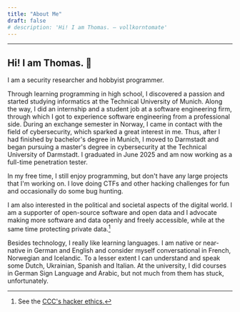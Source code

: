 ```yaml
---
title: "About Me"
draft: false
# description: 'Hi! I am Thomas. – vollkorntomate'
---
```


---

## Hi! I am Thomas. 👋

I am a security researcher and hobbyist programmer.

Through learning programming in high school, I discovered a passion and started studying informatics at the Technical University of Munich.
Along the way, I did an internship and a student job at a software engineering firm, through which I got to experience software engineering from a professional side.
During an exchange semester in Norway, I came in contact with the field of cybersecurity, which sparked a great interest in me.
Thus, after I had finished by bachelor's degree in Munich, I moved to Darmstadt and began pursuing a master's degree in cybersecurity at the Technical University of Darmstadt.
I graduated in June 2025 and am now working as a full-time penetration tester.

In my free time, I still enjoy programming, but don't have any large projects that I'm working on.
I love doing CTFs and other hacking challenges for fun and occasionally do some bug hunting.

I am also interested in the political and societal aspects of the digital world. 
I am a supporter of open-source software and open data and I advocate making more software and data openly and freely accessible, while at the same time protecting private data.[^hackerethics]

Besides technology, I really like learning languages.
I am native or near-native in German and English and consider myself conversational in French, Norwegian and Icelandic.
To a lesser extent I can understand and speak some Dutch, Ukrainian, Spanish and Italian.
At the university, I did courses in German Sign Language and Arabic, but not much from them has stuck, unfortunately.

[^hackerethics]: See the [CCC's hacker ethics.](https://www.ccc.de/en/hackerethics)
